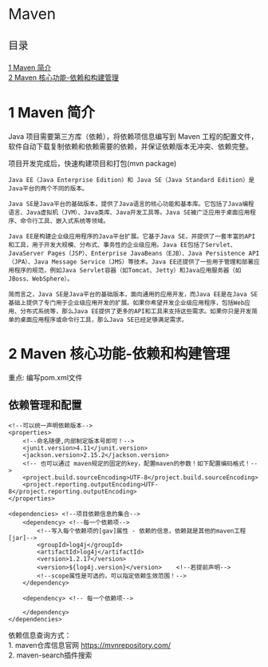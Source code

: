<p style="font-size:30px;">Maven</p>

<p style="font-size:20px;">目录</p>
<a href ="#1"> 1 Maven 简介 </a><br>
<a href ="#2"> 2 Maven 核心功能-依赖和构建管理 </a><br>

<h1 id="1"> 1 Maven 简介</h1>
Java 项目需要第三方库（依赖），将依赖项信息编写到 Maven 工程的配置文件，软件自动下载复制依赖和依赖需要的依赖，并保证依赖版本无冲突、依赖完整。

项目开发完成后，快速构建项目和打包(mvn package)

```
Java EE（Java Enterprise Edition）和 Java SE（Java Standard Edition）是Java平台的两个不同的版本。

Java SE是Java平台的基础版本，提供了Java语言的核心功能和基本库。它包括了Java编程语言、Java虚拟机（JVM）、Java类库、Java开发工具等。Java SE被广泛应用于桌面应用程序、命令行工具、嵌入式系统等领域。

Java EE是构建企业级应用程序的Java平台扩展。它基于Java SE，并提供了一套丰富的API和工具，用于开发大规模、分布式、事务性的企业级应用。Java EE包括了Servlet、JavaServer Pages（JSP）、Enterprise JavaBeans（EJB）、Java Persistence API（JPA）、Java Message Service（JMS）等技术。Java EE还提供了一些用于管理和部署应用程序的规范，例如Java Servlet容器（如Tomcat、Jetty）和Java应用服务器（如JBoss、WebSphere）。

简而言之，Java SE是Java平台的基础版本，面向通用的应用开发，而Java EE是在Java SE基础上提供了专门用于企业级应用开发的扩展。如果你希望开发企业级应用程序，包括Web应用、分布式系统等，那么Java EE提供了更多的API和工具来支持这些需求。如果你只是开发简单的桌面应用程序或命令行工具，那么Java SE已经足够满足需求。
```


<h1 id="2">2 Maven 核心功能-依赖和构建管理</h1>
    重点: 编写pom.xml文件<br>

## 依赖管理和配置
```
<!--可以统一声明依赖版本-->
<properties>
    <!--命名随便,内部制定版本号即可！-->
    <junit.version>4.11</junit.version>
    <jackson.version>2.15.2</jackson.version>
    <!-- 也可以通过 maven规定的固定的key，配置maven的参数！如下配置编码格式！-->
    <project.build.sourceEncoding>UTF-8</project.build.sourceEncoding>
    <project.reporting.outputEncoding>UTF-8</project.reporting.outputEncoding>
</properties>

<dependencies> <!--项目依赖信息的集合-->
    <dependency> <!--每一个依赖项-->
        <!--写入每个依赖项的[gav]属性 - 依赖的信息，依赖就是其他的maven工程[jar]-->
        <groupId>log4j</groupId>
        <artifactId>log4j</artifactId>
        <version>1.2.17</version>
        <version>${log4j.version}</version>    <!--若提前声明-->
        <!--scope属性是可选的，可以指定依赖生效范围！-->
    </dependency>

    <dependency> <!-- 每一个依赖项-->

    </dependency>
</dependencies>
```

依赖信息查询方式：<br>
    1. maven仓库信息官网 https://mvnrepository.com/<br>
    2. maven-search插件搜索<br>
